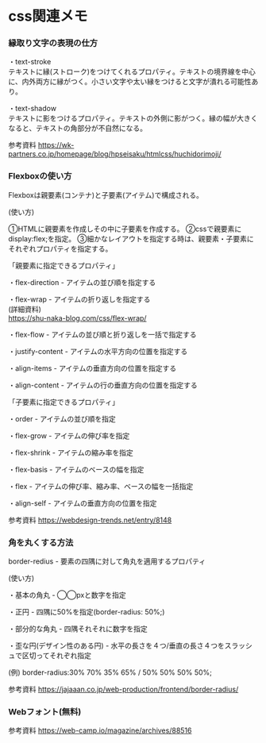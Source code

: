 # css関連メモ

###  縁取り文字の表現の仕方

・text-stroke  
テキストに縁(ストローク)をつけてくれるプロパティ。テキストの境界線を中心に、内外両方に縁がつく。小さい文字や太い縁をつけると文字が潰れる可能性あり。

・text-shadow  
テキストに影をつけるプロパティ。テキストの外側に影がつく。縁の幅が大きくなると、テキストの角部分が不自然になる。


参考資料
https://wk-partners.co.jp/homepage/blog/hpseisaku/htmlcss/huchidorimoji/


###  Flexboxの使い方

Flexboxは親要素(コンテナ)と子要素(アイテム)で構成される。  

(使い方)

①HTMLに親要素を作成しその中に子要素を作成する。
②cssで親要素にdisplay:flex;を指定。
③細かなレイアウトを指定する時は、親要素・子要素にそれぞれプロパティを指定する。  

「親要素に指定できるプロパティ」

・flex-direction - アイテムの並び順を指定する

・flex-wrap - アイテムの折り返しを指定する  
(詳細資料)  
https://shu-naka-blog.com/css/flex-wrap/

・flex-flow - アイテムの並び順と折り返しを一括で指定する

・justify-content - アイテムの水平方向の位置を指定する

・align-items - アイテムの垂直方向の位置を指定する

・align-content - アイテムの行の垂直方向の位置を指定する

「子要素に指定できるプロパティ」

・order - アイテムの並び順を指定

・flex-grow - アイテムの伸び率を指定

・flex-shrink - アイテムの縮み率を指定

・flex-basis - アイテムのベースの幅を指定

・flex - アイテムの伸び率、縮み率、ベースの幅を一括指定

・align-self - アイテムの垂直方向の位置を指定


参考資料
https://webdesign-trends.net/entry/8148


### 角を丸くする方法

border-redius - 要素の四隅に対して角丸を適用するプロパティ

(使い方)

・基本の角丸 - ◯◯pxと数字を指定

・正円 - 四隅に50%を指定(border-radius: 50%;)

・部分的な角丸 - 四隅それそれに数字を指定

・歪な円(デザイン性のある円) - 水平の長さを４つ/垂直の長さ４つをスラッシュで区切ってそれぞれ指定

(例) border-radius:30% 70% 35% 65% / 50% 50% 50% 50%;

参考資料
https://jajaaan.co.jp/web-production/frontend/border-radius/


### Webフォント(無料)


参考資料
https://web-camp.io/magazine/archives/88516
